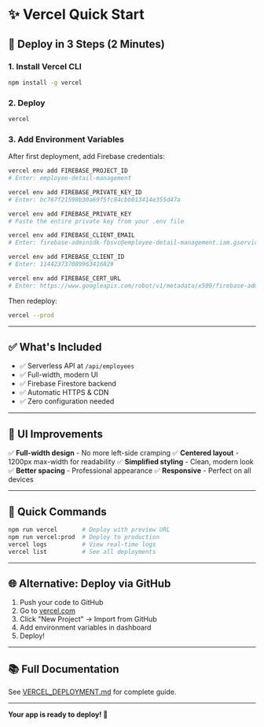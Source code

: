# ✨ Vercel Quick Start

## 🚀 Deploy in 3 Steps (2 Minutes)

### 1. Install Vercel CLI
```bash
npm install -g vercel
```

### 2. Deploy
```bash
vercel
```

### 3. Add Environment Variables
After first deployment, add Firebase credentials:

```bash
vercel env add FIREBASE_PROJECT_ID
# Enter: employee-detail-management

vercel env add FIREBASE_PRIVATE_KEY_ID  
# Enter: bc767f21590b30a69f5fc84cbb013414e355d47a

vercel env add FIREBASE_PRIVATE_KEY
# Paste the entire private key from your .env file

vercel env add FIREBASE_CLIENT_EMAIL
# Enter: firebase-adminsdk-fbsvc@employee-detail-management.iam.gserviceaccount.com

vercel env add FIREBASE_CLIENT_ID
# Enter: 114423737089963416829

vercel env add FIREBASE_CERT_URL
# Enter: https://www.googleapis.com/robot/v1/metadata/x509/firebase-adminsdk-fbsvc%40employee-detail-management.iam.gserviceaccount.com
```

Then redeploy:
```bash
vercel --prod
```

---

## ✅ What's Included

- ✅ Serverless API at `/api/employees`
- ✅ Full-width, modern UI
- ✅ Firebase Firestore backend
- ✅ Automatic HTTPS & CDN
- ✅ Zero configuration needed

---

## 🎨 UI Improvements

✅ **Full-width design** - No more left-side cramping
✅ **Centered layout** - 1200px max-width for readability
✅ **Simplified styling** - Clean, modern look
✅ **Better spacing** - Professional appearance
✅ **Responsive** - Perfect on all devices

---

## 📝 Quick Commands

```bash
npm run vercel       # Deploy with preview URL
npm run vercel:prod  # Deploy to production
vercel logs          # View real-time logs
vercel list          # See all deployments
```

---

## 🌐 Alternative: Deploy via GitHub

1. Push your code to GitHub
2. Go to [vercel.com](https://vercel.com)
3. Click "New Project" → Import from GitHub
4. Add environment variables in dashboard
5. Deploy!

---

## 📚 Full Documentation

See [VERCEL_DEPLOYMENT.md](./VERCEL_DEPLOYMENT.md) for complete guide.

---

**Your app is ready to deploy! 🎉**
